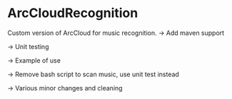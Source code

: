 # ArcCloudRecognition
Custom version of ArcCloud for music recognition.
-> Add maven support

-> Unit testing

-> Example of use

-> Remove bash script to scan music, use unit test instead

-> Various minor changes and cleaning
